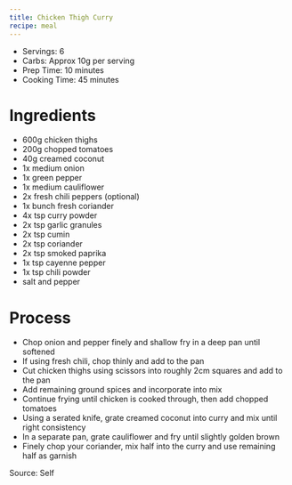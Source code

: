 ```yaml
---
title: Chicken Thigh Curry
recipe: meal
---
```


* Servings: 6
* Carbs: Approx 10g per serving
* Prep Time: 10 minutes
* Cooking Time: 45 minutes

# Ingredients
* 600g chicken thighs
* 200g chopped tomatoes
* 40g creamed coconut
* 1x medium onion
* 1x green pepper
* 1x medium cauliflower
* 2x fresh chili peppers (optional)
* 1x bunch fresh coriander
* 4x tsp curry powder
* 2x tsp garlic granules
* 2x tsp cumin
* 2x tsp coriander
* 2x tsp smoked paprika
* 1x tsp cayenne pepper
* 1x tsp chili powder
* salt and pepper

# Process
* Chop onion and pepper finely and shallow fry in a deep pan until softened
* If using fresh chili, chop thinly and add to the pan
* Cut chicken thighs using scissors into roughly 2cm squares and add to the pan
* Add remaining ground spices and incorporate into mix
* Continue frying until chicken is cooked through, then add chopped tomatoes
* Using a serated knife, grate creamed coconut into curry and mix until right consistency
* In a separate pan, grate cauliflower and fry until slightly golden brown
* Finely chop your coriander, mix half into the curry and use remaining half as garnish

Source: Self
